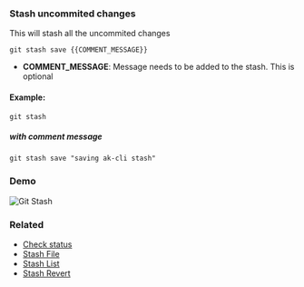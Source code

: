 ### Stash uncommited changes

This will stash all the uncommited changes

`git stash save {{COMMENT_MESSAGE}}`

- <b>COMMENT_MESSAGE</b>: Message needs to be added to the stash.  This is optional

#### Example:

`git stash`

##### with comment message

`git stash save "saving ak-cli stash"`

### Demo

<img src="../../gifs/git-stash.gif" alt="Git Stash"/> <br>

### Related

- [Check status](git-status.md)
- [Stash File](git-stash-file.md)
- [Stash List](git-stash-list.md)
- [Stash Revert](git-stash-revert.md)
